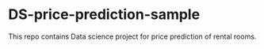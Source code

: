 # DS-price-prediction-sample
This repo contains Data science project for price prediction of rental rooms.

